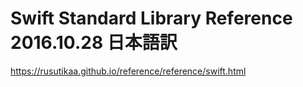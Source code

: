 ﻿# Swift Standard Library Reference 2016.10.28 日本語訳

https://rusutikaa.github.io/reference/reference/swift.html
